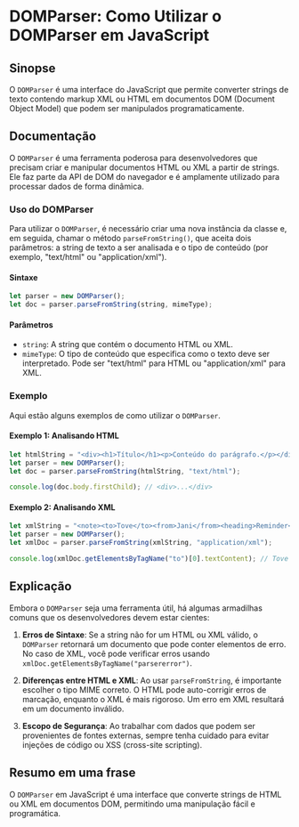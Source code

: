 <!--
Meta Description: # DOMParser: Como Utilizar o DOMParser em JavaScript ## Sinopse O `DOMParser` é uma interface do JavaScript que permite converter strings de texto con...
Meta Keywords: xml, domparser, html, que, let
-->

# DOMParser: Como Utilizar o DOMParser em JavaScript

## Sinopse
O `DOMParser` é uma interface do JavaScript que permite converter strings de texto contendo markup XML ou HTML em documentos DOM (Document Object Model) que podem ser manipulados programaticamente.

## Documentação
O `DOMParser` é uma ferramenta poderosa para desenvolvedores que precisam criar e manipular documentos HTML ou XML a partir de strings. Ele faz parte da API de DOM do navegador e é amplamente utilizado para processar dados de forma dinâmica.

### Uso do DOMParser
Para utilizar o `DOMParser`, é necessário criar uma nova instância da classe e, em seguida, chamar o método `parseFromString()`, que aceita dois parâmetros: a string de texto a ser analisada e o tipo de conteúdo (por exemplo, "text/html" ou "application/xml").

#### Sintaxe
```javascript
let parser = new DOMParser();
let doc = parser.parseFromString(string, mimeType);
```

#### Parâmetros
- `string`: A string que contém o documento HTML ou XML.
- `mimeType`: O tipo de conteúdo que especifica como o texto deve ser interpretado. Pode ser "text/html" para HTML ou "application/xml" para XML.

### Exemplo
Aqui estão alguns exemplos de como utilizar o `DOMParser`.

#### Exemplo 1: Analisando HTML
```javascript
let htmlString = "<div><h1>Título</h1><p>Conteúdo do parágrafo.</p></div>";
let parser = new DOMParser();
let doc = parser.parseFromString(htmlString, "text/html");

console.log(doc.body.firstChild); // <div>...</div>
```

#### Exemplo 2: Analisando XML
```javascript
let xmlString = "<note><to>Tove</to><from>Jani</from><heading>Reminder</heading><body>Don't forget me this weekend!</body></note>";
let parser = new DOMParser();
let xmlDoc = parser.parseFromString(xmlString, "application/xml");

console.log(xmlDoc.getElementsByTagName("to")[0].textContent); // Tove
```

## Explicação
Embora o `DOMParser` seja uma ferramenta útil, há algumas armadilhas comuns que os desenvolvedores devem estar cientes:

1. **Erros de Sintaxe**: Se a string não for um HTML ou XML válido, o `DOMParser` retornará um documento que pode conter elementos de erro. No caso de XML, você pode verificar erros usando `xmlDoc.getElementsByTagName("parsererror")`.

2. **Diferenças entre HTML e XML**: Ao usar `parseFromString`, é importante escolher o tipo MIME correto. O HTML pode auto-corrigir erros de marcação, enquanto o XML é mais rigoroso. Um erro em XML resultará em um documento inválido.

3. **Escopo de Segurança**: Ao trabalhar com dados que podem ser provenientes de fontes externas, sempre tenha cuidado para evitar injeções de código ou XSS (cross-site scripting).

## Resumo em uma frase
O `DOMParser` em JavaScript é uma interface que converte strings de HTML ou XML em documentos DOM, permitindo uma manipulação fácil e programática.